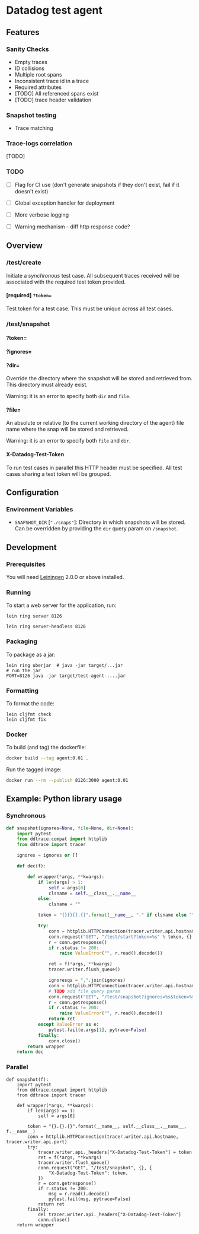 # Datadog test agent

## Features

### Sanity Checks

- Empty traces
- ID collisions
- Multiple root spans
- Inconsistent trace id in a trace
- Required attributes
- [TODO] All referenced spans exist
- [TODO] trace header validation


### Snapshot testing

- Trace matching


### Trace-logs correlation

[TODO]


### TODO

- [ ] Flag for CI use (don't generate snapshots if they don't exist, fail if it doesn't exist)
- [ ] Global exception handler for deployment
- [ ] More verbose logging
- [ ] Warning mechanism - diff http response code?


## Overview

### /test/create

Initiate a _synchronous_ test case. All subsequent traces received will be
associated with the required test token provided.

#### [required] `?token=`

Test token for a test case. This must be unique across all test cases.


### /test/snapshot

#### ?token=

#### ?ignores=

#### ?dir=

Override the directory where the snapshot will be stored and retrieved from.
This directory must already exist.

Warning: it is an error to specify both `dir` and `file`.

#### ?file=

An absolute or relative (to the current working directory of the agent) file
name where the snap will be stored and retrieved.

Warning: it is an error to specify both `file` and `dir`.

#### X-Datadog-Test-Token

To run test cases in parallel this HTTP header must be specified. All test
cases sharing a test token will be grouped.


## Configuration

### Environment Variables

- `SNAPSHOT_DIR` [`"./snaps"`]: Directory in which snapshots will be stored.
    Can be overridden by providing the `dir` query param on `/snapshot`.


## Development

### Prerequisites

You will need [Leiningen][] 2.0.0 or above installed.

[leiningen]: https://github.com/technomancy/leiningen

### Running

To start a web server for the application, run:

    lein ring server 8126

    lein ring server-headless 8126


### Packaging

To package as a jar:

    lein ring uberjar  # java -jar target/...jar
    # run the jar
    PORT=8126 java -jar target/test-agent-....jar

### Formatting

To format the code:

    lein cljfmt check
    lein cljfmt fix

### Docker

To build (and tag) the dockerfile:

```bash
docker build --tag agent:0.01 .
```

Run the tagged image:

```bash
docker run --rm --publish 8126:3000 agent:0.01
```


## Example: Python library usage

### Synchronous

```python
def snapshot(ignores=None, file=None, dir=None):
    import pytest
    from ddtrace.compat import httplib
    from ddtrace import tracer

    ignores = ignores or []

    def dec(f):

        def wrapper(*args, **kwargs):
            if len(args) > 1:
                self = args[0]
                clsname = self.__class__.__name__
            else:
                clsname = ""

            token = "{}{}{}.{}".format(__name__, "." if clsname else "", clsname, f.__name__)

            try:
                conn = httplib.HTTPConnection(tracer.writer.api.hostname, tracer.writer.api.port)
                conn.request("GET", "/test/start?token=%s" % token, {}, {})
                r = conn.getresponse()
                if r.status != 200:
                    raise ValueError("", r.read().decode())

                ret = f(*args, **kwargs)
                tracer.writer.flush_queue()

                ignoresqs = ",".join(ignores)
                conn = httplib.HTTPConnection(tracer.writer.api.hostname, tracer.writer.api.port)
                # TODO add file query param
                conn.request("GET", "/test/snapshot?ignores=%s&token=%s&file=out.snap&dir=snaps" % (ignoresqs, token), {}, {})
                r = conn.getresponse()
                if r.status != 200:
                    raise ValueError("", r.read().decode())
                return ret
            except ValueError as e:
                pytest.fail(e.args[1], pytrace=False)
            finally:
                conn.close()
        return wrapper
    return dec
```


### Parallel

```
def snapshot(f):
    import pytest
    from ddtrace.compat import httplib
    from ddtrace import tracer

    def wrapper(*args, **kwargs):
        if len(args) == 1:
            self = args[0]

        token = "{}.{}.{}".format(__name__, self.__class__.__name__, f.__name__)
        conn = httplib.HTTPConnection(tracer.writer.api.hostname, tracer.writer.api.port)
        try:
            tracer.writer.api._headers["X-Datadog-Test-Token"] = token
            ret = f(*args, **kwargs)
            tracer.writer.flush_queue()
            conn.request("GET", "/test/snapshot", {}, {
                "X-Datadog-Test-Token": token,
            })
            r = conn.getresponse()
            if r.status != 200:
                msg = r.read().decode()
                pytest.fail(msg, pytrace=False)
            return ret
        finally:
            del tracer.writer.api._headers["X-Datadog-Test-Token"]
            conn.close()
    return wrapper
```
